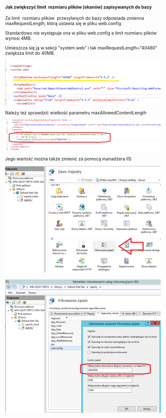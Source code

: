 #### Jak zwiększyć limit  rozmiaru plików (skanów) zapisywanych do bazy

####
Za limit  rozmiaru plików  przesyłanych do bazy odpowiada zmienna    maxRequestLength, którą ustawia się w pliku web.config

Standardowo nie występuje ona w pliku web.config a limit rozmiaru plików wynosi 4MB.

Umieszcza się ją w sekcji "system.web" i tak maxRequestLength="40480"  zwiększa limit do 40MB.


![faq1](images/faq1.png)

Należy też sprawdzić wielkość parametru maxAllowedContentLength

![faq1](images/faq1.0.png)

Jego wartość można także zmienić za pomocą manadżera IIS

![faq1|200x200](images/faq1.1.png )
####
![faq1](images/faq1.2.png)